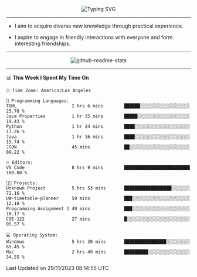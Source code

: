 <p align="center">
  <img src="https://readme-typing-svg.demolab.com?font=Fira+Code&weight=500&size=32&duration=2500&pause=1600&center=true&vCenter=true&random=false&width=1024&height=64&lines=Hi+there+%F0%9F%91%8B;I'm+delighted+you+could+make+it+here+%F0%9F%8E%89;I'm+Harry%2C+a+college+student+still+finding+my+way" alt="Typing SVG" />
</p>


---


- I aim to acquire diverse new knowledge through practical experience.

- I aspire to engage in friendly interactions with everyone and form interesting friendships.


---


<p align="center">
  <img src="https://github-readme-stats.vercel.app/api?username=Harry-Jing&show_icons=true" alt="github-readme-stats"/>
</p>


---

<!--START_SECTION:waka-->
📊 **This Week I Spent My Time On** 

```text
🕑︎ Time Zone: America/Los_Angeles

💬 Programming Languages: 
TOML                     2 hrs 6 mins        ██████░░░░░░░░░░░░░░░░░░░   25.78 % 
Java Properties          1 hr 35 mins        █████░░░░░░░░░░░░░░░░░░░░   19.43 % 
Python                   1 hr 24 mins        ████░░░░░░░░░░░░░░░░░░░░░   17.26 % 
Java                     1 hr 16 mins        ████░░░░░░░░░░░░░░░░░░░░░   15.74 % 
JSON                     45 mins             ██░░░░░░░░░░░░░░░░░░░░░░░   09.22 % 

🔥 Editors: 
VS Code                  8 hrs 9 mins        █████████████████████████   100.00 % 

🐱‍💻 Projects: 
Unknown Project          5 hrs 53 mins       ██████████████████░░░░░░░   72.16 % 
UW-timetable-planner     59 mins             ███░░░░░░░░░░░░░░░░░░░░░░   12.10 % 
Programming Assignment 3 49 mins             ███░░░░░░░░░░░░░░░░░░░░░░   10.17 % 
CSE-122                  27 mins             █░░░░░░░░░░░░░░░░░░░░░░░░   05.57 % 

💻 Operating System: 
Windows                  5 hrs 20 mins       ████████████████░░░░░░░░░   65.45 % 
Mac                      2 hrs 49 mins       █████████░░░░░░░░░░░░░░░░   34.55 % 
```


 Last Updated on 29/11/2023 08:14:55 UTC
<!--END_SECTION:waka-->
